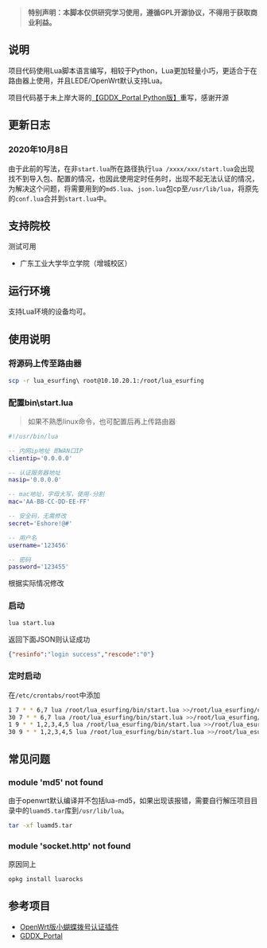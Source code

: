 > **特别声明：本脚本仅供研究学习使用，遵循GPL开源协议，不得用于获取商业利益。**

## 说明

项目代码使用Lua脚本语言编写，相较于Python，Lua更加轻量小巧，更适合于在路由器上使用，并且LEDE/OpenWrt默认支持Lua。
    
项目代码基于未上岸大哥的[【GDDX_Portal Python版】](https://github.com/lililala/GDDX_Portal)重写，感谢开源

## 更新日志

### 2020年10月8日

由于此前的写法，在非`start.lua`所在路径执行`lua /xxxx/xxx/start.lua`会出现找不到导入包、配置的情况，也因此使用定时任务时，出现不起无法认证的情况，为解决这个问题，将需要用到的`md5.lua`、`json.lua`包cp至`/usr/lib/lua`，将原先的`conf.lua`合并到`start.lua`中。

## 支持院校

测试可用

- 广东工业大学华立学院（增城校区）

## 运行环境

支持Lua环境的设备均可。

## 使用说明

### 将源码上传至路由器

```bash
scp -r lua_esurfing\ root@10.10.20.1:/root/lua_esurfing
```

### 配置bin\start.lua

> 如果不熟悉linux命令，也可配置后再上传路由器

```lua
#!/usr/bin/lua

-- 内网ip地址 即WAN口IP
clientip='0.0.0.0'

-- 认证服务器地址 
nasip='0.0.0.0'

-- mac地址，字母大写，使用-分割
mac='AA-BB-CC-DD-EE-FF'

-- 安全码，无需修改
secret='Eshore!@#'

-- 用户名
username='123456'

-- 密码
password='123455'
```

根据实际情况修改

### 启动


```bash
lua start.lua 
```

返回下面JSON则认证成功

```json
{"resinfo":"login success","rescode":"0"}
```

### 定时启动

在`/etc/crontabs/root`中添加

```bash
1 7 * * 6,7 lua /root/lua_esurfing/bin/start.lua >>/root/lua_esurfing/cron.log
30 7 * * 6,7 lua /root/lua_esurfing/bin/start.lua >>/root/lua_esurfing/cron.log
1 9 * * 1,2,3,4,5 lua /root/lua_esurfing/bin/start.lua >>/root/lua_esurfing/cron.log
30 9 * * 1,2,3,4,5 lua /root/lua_esurfing/bin/start.lua >>/root/lua_esurfing/cron.log
```



## 常见问题

### module 'md5' not found

由于openwrt默认编译并不包括lua-md5，如果出现该报错，需要自行解压项目目录中的`luamd5.tar`库到`/usr/lib/lua`。

```bash
tar -xf luamd5.tar
```

### module 'socket.http' not found

原因同上

```bash
opkg install luarocks
```

## 参考项目

- [OpenWrt版小蝴蝶拨号认证插件](https://github.com/ok-dok/lua_supplicant)
- [GDDX_Portal](https://github.com/lililala/GDDX_Portal)